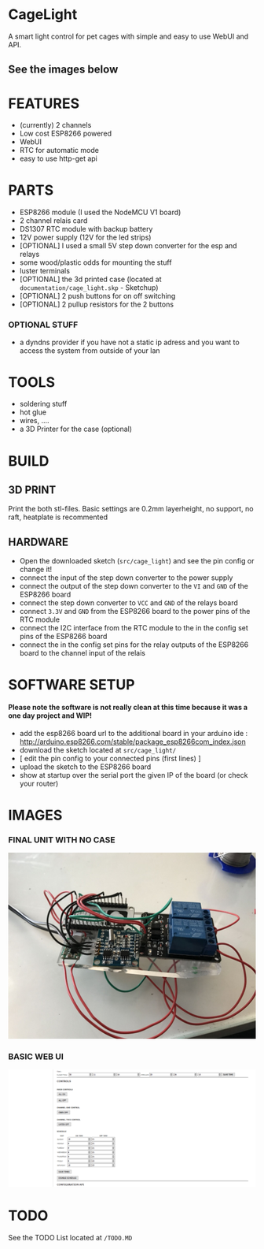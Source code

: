 # CageLight
A smart light control for pet cages with simple and easy to use WebUI and API.

## See the images below




# FEATURES
* (currently) 2 channels
* Low cost ESP8266 powered
* WebUI
* RTC for automatic mode
* easy to use http-get api

# PARTS
* ESP8266 module (I used the NodeMCU V1 board)
* 2 channel relais card
* DS1307 RTC module with backup battery 
* 12V power supply (12V for the led strips)
* [OPTIONAL] I used a small 5V step down converter for the esp and relays
* some wood/plastic odds for mounting the stuff
* luster terminals
* [OPTIONAL] the 3d printed case (located at `documentation/cage_light.skp` - Sketchup)
* [OPTIONAL] 2 push buttons for on off switching
* [OPTIONAL] 2 pullup resistors for the 2 buttons

### OPTIONAL STUFF
* a dyndns provider if you have not a static ip adress and you want to access the system from outside of your lan

# TOOLS
* soldering stuff
* hot glue
* wires, ....
* a 3D Printer for the case (optional)


# BUILD

## 3D PRINT
Print the both stl-files. Basic settings are 0.2mm layerheight, no support, no raft, heatplate is recommented

## HARDWARE
* Open the downloaded sketch (`src/cage_light`) and see the pin config or change it!
* connect the input of the step down converter to the power supply
* connect the output of the step down converter to the `VI` and `GND` of the ESP8266 board
* connect the step down converter to `VCC` and `GND` of the relays board
* connect `3.3V` and `GND` from the ESP8266 board to the power pins of the RTC module
* connect the I2C interface from the RTC module to the in the config set pins of the ESP8266 board
* connect the in the config set pins for the relay outputs of the ESP8266 board to the channel input of the relais


# SOFTWARE SETUP
#### Please note the software is not really clean at this time because it was a one day project and WIP!
* add the esp8266 board url to the additional board in your arduino ide :  http://arduino.esp8266.com/stable/package_esp8266com_index.json
* download the sketch located at `src/cage_light/`
* [ edit the pin config to your connected pins (first lines) ]
* upload the sketch to the ESP8266 board
* show at startup over the serial port the given IP of the board (or check your router)

# IMAGES
### FINAL UNIT WITH NO CASE
![Gopher image](/documentation/images/final_build.jpeg)
### BASIC WEB UI
![Gopher image](/documentation/images/webui.png)

# TODO
See the TODO List located at `/TODO.MD`
